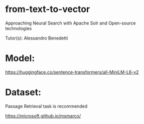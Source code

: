 # from-text-to-vector
Approaching Neural Search with Apache Solr and Open-source technologies 

Tutor(s): Alessandro Benedetti

# Model:
https://huggingface.co/sentence-transformers/all-MiniLM-L6-v2

# Dataset:
Passage Retrieval task is recommended

https://microsoft.github.io/msmarco/